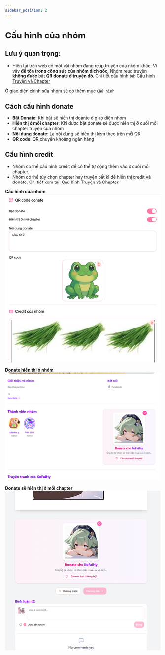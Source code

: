 ```yaml
---
sidebar_position: 2
---
```


# Cấu hình của nhóm

## Lưu ý quan trọng:

- Hiện tại trên web có một vài nhóm đang reup truyện của nhóm khác. Vì vậy **để tôn trọng công sức của nhóm dịch gốc**, Nhóm reup truyện **không được** bật **QR donate ở truyện đó**. Chi tiết cấu hình tại: [Cấu hình Truyện và Chapter](comic_config#cấu-hình-chapter)

Ở giao diện chỉnh sửa nhóm sẽ có thêm mục `Cấu hình`

## Cách cấu hình donate

- **Bật Donate**: Khi bật sẽ hiển thị doante ở giao diện nhóm
- **Hiển thị ở mỗi chapter**: Khi được bật donate sẽ được hiển thị ở cuối mỗi chapter truyện của nhóm
- **Nội dung donate**: Là nội dung sẽ hiển thị kèm theo trên mỗi QR
- **QR code**: QR chuyển khoảng ngân hàng

## Cấu hình credit

- Nhóm có thể cấu hình credit để có thể tự động thêm vào ở cuối mỗi chapter.
- Nhóm có thể tùy chọn chapter hay truyện bất kì để hiển thị credit và donate. Chi tiết xem tại: [Cấu hình Truyện và Chapter](comic_config)

**Cấu hình của nhóm**
![Donate](./images/configs/team_config.png)

**Donate hiển thị ở nhóm**
![Donate](./images/team_donate/donate_team_view.png)

**Donate sẽ hiển thị ở mỗi chapter**
![Donate](./images/team_donate/donate_comic_view.png)

